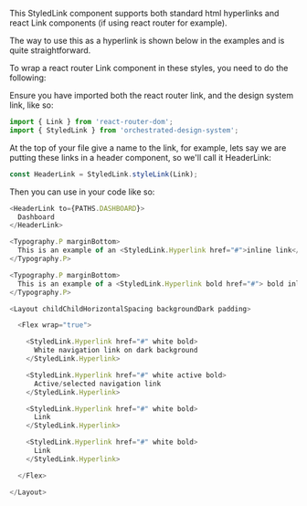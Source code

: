 This StyledLink component supports both standard html hyperlinks and react Link components (if using react router for example).

The way to use this as a hyperlink is shown below in the examples and is quite straightforward.

To wrap a react router Link component in these styles, you need to do the following:

Ensure you have imported both the react router link, and the design system link, like so:
```js static
import { Link } from 'react-router-dom';
import { StyledLink } from 'orchestrated-design-system';
```
At the top of your file give a name to the link, for example, lets say we are putting these links in a header component, so we'll call it HeaderLink:
```js static
const HeaderLink = StyledLink.styleLink(Link);
```
Then you can use in your code like so:
```js static
<HeaderLink to={PATHS.DASHBOARD}>
  Dashboard
</HeaderLink>
```

```js
<Typography.P marginBottom>
  This is an example of an <StyledLink.Hyperlink href="#">inline link</StyledLink.Hyperlink> that sits inside a body of text.
</Typography.P>

<Typography.P marginBottom>
  This is an example of a <StyledLink.Hyperlink bold href="#"> bold inline link</StyledLink.Hyperlink> that sits inside a body of text.
</Typography.P>

<Layout childChildHorizontalSpacing backgroundDark padding>

  <Flex wrap="true">

    <StyledLink.Hyperlink href="#" white bold>
      White navigation link on dark background
    </StyledLink.Hyperlink>

    <StyledLink.Hyperlink href="#" white active bold>
      Active/selected navigation link
    </StyledLink.Hyperlink>

    <StyledLink.Hyperlink href="#" white bold>
      Link
    </StyledLink.Hyperlink>

    <StyledLink.Hyperlink href="#" white bold>
      Link
    </StyledLink.Hyperlink>

  </Flex>

</Layout>
```
